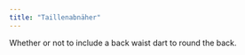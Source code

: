 ```yaml
---
title: "Taillenabnäher"
---
```


Whether or not to include a back waist dart to round the back.




